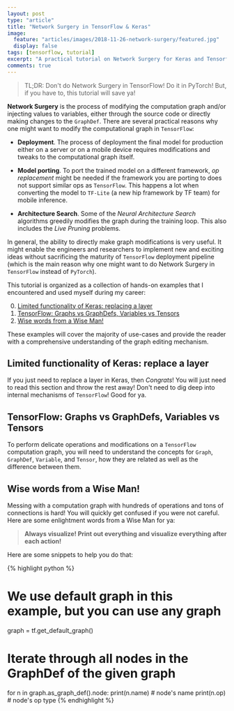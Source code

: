 ```yaml
---
layout: post
type: "article"
title: "Network Surgery in TensorFlow & Keras"
image:
  feature: "articles/images/2018-11-26-network-surgery/featured.jpg"
  display: false
tags: [tensorflow, tutorial]
excerpt: "A practical tutorial on Network Surgery for Keras and Tensorflow using tf.contrib.graph_editor toolbox."
comments: true
---
```


> TL;DR: Don't do Network Surgery in TensorFlow! Do it in PyTorch! But, if you have to, this tutorial will save ya!

**Network Surgery** is the process of modifying the computation graph and/or injecting values to variables, either through the source code or directly making changes to the `GraphDef`.
There are several practical reasons why one might want to modify the computational graph in `TensorFlow`:

* **Deployment**. The process of deployment the final model for production either on a server or on a mobile device requires modifications and tweaks to the computational graph itself.

* **Model porting**. To port the trained model on a different framework, *op replacement* might be needed if the framework you are porting to does not support similar ops as `TensorFlow`. This happens a lot when converting the model to `TF-Lite` (a new hip framework by TF team) for mobile inference.

* **Architecture Search**. Some of the *Neural Architecture Search* algorithms greedily modifies the graph during the training loop. This also includes the *Live Pruning* problems.

In general, the ability to directly make graph modifications is very useful.
It might enable the engineers and researchers to implement new and exciting ideas without sacrificing the maturity of `TensorFlow` deployment pipeline (which is the main reason why one might want to do Network Surgery in `TensorFlow` instead of `PyTorch`).

This tutorial is organized as a collection of hands-on examples that I encountered and used myself during my career:


0. [Limited functionality of Keras: replacing a layer](#limited-keras)
1. [TensorFlow: Graphs vs GraphDefs, Variables vs Tensors](#theory)
2. [Wise words from a Wise Man!](#wise-words)

These examples will cover the majority of use-cases and provide the reader with a comprehensive understanding of the graph editing mechanism.



## Limited functionality of Keras: replace a layer
<a name="limited-keras"></a>
If you just need to replace a layer in Keras, then *Congrats*! You will just need to read this section and throw the rest away! Don't need to dig deep into internal mechanisms of `TensorFlow`! Good for ya.



## TensorFlow: Graphs vs GraphDefs, Variables vs Tensors
<a name="theory"></a>

To perform delicate operations and modifications on a `TensorFlow` computation graph, you will need to understand the concepts for `Graph`, `GraphDef`, `Variable`, and `Tensor`, how they are related as well as the difference between them.



## Wise words from a Wise Man!
<a name="wise-words"></a>

Messing with a computation graph with hundreds of operations and tons of connections is hard! You will quickly get confused if you were not careful.
Here are some enlightment words from a Wise Man for ya:

> **Always visualize! Print out everything and visualize everything after each action!**

Here are some snippets to help you do that:

{% highlight python %}
# We use default graph in this example, but you can use any graph
graph = tf.get_default_graph()

# Iterate through all nodes in the GraphDef of the given graph
for n in graph.as_graph_def().node:
    print(n.name)   # node's name
    print(n.op)     # node's op type
{% endhighlight %}


